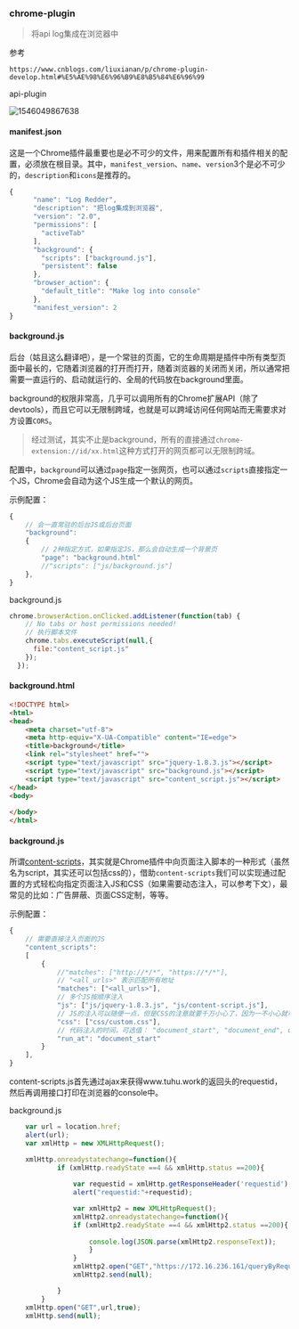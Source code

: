 ### chrome-plugin

> 将api log集成在浏览器中

参考

```
https://www.cnblogs.com/liuxianan/p/chrome-plugin-develop.html#%E5%AE%98%E6%96%B9%E8%B5%84%E6%96%99
```

api-plugin

![1546049867638](http://chen-tiger.oss-cn-beijing.aliyuncs.com/18-12-29/98298080.jpg)

#### manifest.json

这是一个Chrome插件最重要也是必不可少的文件，用来配置所有和插件相关的配置，必须放在根目录。其中，`manifest_version`、`name`、`version`3个是必不可少的，`description`和`icons`是推荐的。 

```js
{
	  "name": "Log Redder",
	  "description": "把log集成到浏览器",
	  "version": "2.0",
	  "permissions": [
	    "activeTab"
	  ],
	  "background": {
	    "scripts": ["background.js"],
	    "persistent": false
	  },
	  "browser_action": {
	    "default_title": "Make log into console"
	  },
	  "manifest_version": 2
}
```

#### background.js

后台（姑且这么翻译吧），是一个常驻的页面，它的生命周期是插件中所有类型页面中最长的，它随着浏览器的打开而打开，随着浏览器的关闭而关闭，所以通常把需要一直运行的、启动就运行的、全局的代码放在background里面。

background的权限非常高，几乎可以调用所有的Chrome扩展API（除了devtools），而且它可以无限制跨域，也就是可以跨域访问任何网站而无需要求对方设置`CORS`。

> 经过测试，其实不止是background，所有的直接通过`chrome-extension://id/xx.html`这种方式打开的网页都可以无限制跨域。 

配置中，`background`可以通过`page`指定一张网页，也可以通过`scripts`直接指定一个JS，Chrome会自动为这个JS生成一个默认的网页。

示例配置： 

```js
{
    // 会一直常驻的后台JS或后台页面
    "background":
    {
        // 2种指定方式，如果指定JS，那么会自动生成一个背景页
        "page": "background.html"
        //"scripts": ["js/background.js"]
    },
}
```

background.js

```js
chrome.browserAction.onClicked.addListener(function(tab) {
    // No tabs or host permissions needed!
    // 执行脚本文件
    chrome.tabs.executeScript(null,{
      file:"content_script.js"
    });
  });
```

#### background.html

```html
<!DOCTYPE html>
<html>
<head>
	<meta charset="utf-8">
	<meta http-equiv="X-UA-Compatible" content="IE=edge">
	<title>background</title>
	<link rel="stylesheet" href="">
	<script type="text/javascript" src="jquery-1.8.3.js"></script>
	<script type="text/javascript" src="background.js"></script>
	<script type="text/javascript" src="content_script.js"></script>
</head>
<body>
	
</body>
</html>
```

#### background.js

所谓[content-scripts](https://developer.chrome.com/extensions/content_scripts)，其实就是Chrome插件中向页面注入脚本的一种形式（虽然名为script，其实还可以包括css的），借助`content-scripts`我们可以实现通过配置的方式轻松向指定页面注入JS和CSS（如果需要动态注入，可以参考下文），最常见的比如：广告屏蔽、页面CSS定制，等等。 

示例配置： 

```js
{
    // 需要直接注入页面的JS
    "content_scripts": 
    [
        {
            //"matches": ["http://*/*", "https://*/*"],
            // "<all_urls>" 表示匹配所有地址
            "matches": ["<all_urls>"],
            // 多个JS按顺序注入
            "js": ["js/jquery-1.8.3.js", "js/content-script.js"],
            // JS的注入可以随便一点，但是CSS的注意就要千万小心了，因为一不小心就可能影响全局样式
            "css": ["css/custom.css"],
            // 代码注入的时间，可选值： "document_start", "document_end", or "document_idle"，最后一个表示页面空闲时，默认document_idle
            "run_at": "document_start"
        }
    ],
}
```

content-scripts.js首先通过ajax来获得www.tuhu.work的返回头的requestid，然后再调用接口打印在浏览器的console中。

background.js

```js
	var url = location.href;
	alert(url);
	var xmlHttp = new XMLHttpRequest();

	xmlHttp.onreadystatechange=function(){
            if (xmlHttp.readyState ==4 && xmlHttp.status ==200){
            	
            	var requestid = xmlHttp.getResponseHeader('requestid');
            	alert("requestid:"+requestid);

            	var xmlHttp2 = new XMLHttpRequest();
            	xmlHttp2.onreadystatechange=function(){
            	if (xmlHttp2.readyState ==4 && xmlHttp2.status ==200){
            		
            		console.log(JSON.parse(xmlHttp2.responseText));
            		}
            	}
            	xmlHttp2.open("GET","https://172.16.236.161/queryByRequestid?requestid="+requestid,true);
				xmlHttp2.send(null);

            }
        }
    xmlHttp.open("GET",url,true);
    xmlHttp.send(null);

```

